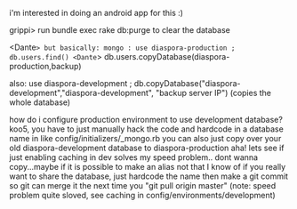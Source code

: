 <Nushio> i'm interested in doing an android app for this :)

grippi> run bundle exec rake db:purge to clear the database

<Dante`> but basically: mongo : use diaspora-production ; db.users.find()
<Dante`> db.users.copyDatabase(diaspora-production,backup)

also: use diaspora-development ; db.copyDatabase("diaspora-development","diaspora-development", "backup server IP") (copies the whole database)

<koo5> how do i configure production environment to use development database?
<chuck> koo5, you have to just manually hack the code and hardcode in a database name
<chuck> in like config/initializers/_mongo.rb
<chuck> you can also just copy over your old diaspora-development database to diaspora-production
<koo5> aha!
<koo5> lets see if just enabling caching in dev solves my speed problem..
<koo5> dont wanna copy...maybe if it is possible to make an alias
<chuck> not that I know of
<chuck> if you really want to share the database, just hardcode the name
<chuck> then make a git commit so git can merge it the next time you "git pull origin master"
(note: speed problem quite sloved, see caching in config/environments/development)
